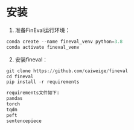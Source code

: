 # 安装

1. 准备FinEval运行环境：

```python
conda create --name fineval_venv python=3.8
conda activate fineval_venv
```

2. 安装fineval：

```python
git clone https://github.com/caiweige/fineval
cd fineval
pip install -r requirements

requirements文件如下:
pandas
torch
tqdm
peft
sentencepiece
```
